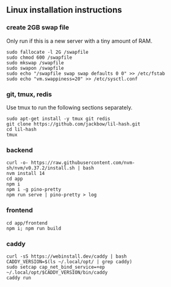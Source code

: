 ## Linux installation instructions

### create 2GB swap file

Only run if this is a new server with a tiny amount of RAM.

```
sudo fallocate -l 2G /swapfile
sudo chmod 600 /swapfile
sudo mkswap /swapfile
sudo swapon /swapfile
sudo echo "/swapfile swap swap defaults 0 0" >> /etc/fstab
sudo echo "vm.swappiness=20" >> /etc/sysctl.conf
```

### git, tmux, redis

Use tmux to run the following sections separately.

```
sudo apt-get install -y tmux git redis
git clone https://github.com/jackbow/lil-hash.git
cd lil-hash
tmux
```

### backend
```
curl -o- https://raw.githubusercontent.com/nvm-sh/nvm/v0.37.2/install.sh | bash
nvm install 14
cd app
npm i
npm i -g pino-pretty
npm run serve | pino-pretty > log
```

### frontend
```
cd app/frontend
npm i; npm run build
```

### caddy
```
curl -sS https://webinstall.dev/caddy | bash
CADDY_VERSION=$(ls ~/.local/opt/ | grep caddy)
sudo setcap cap_net_bind_service=+ep ~/.local/opt/$CADDY_VERSION/bin/caddy
caddy run
```
